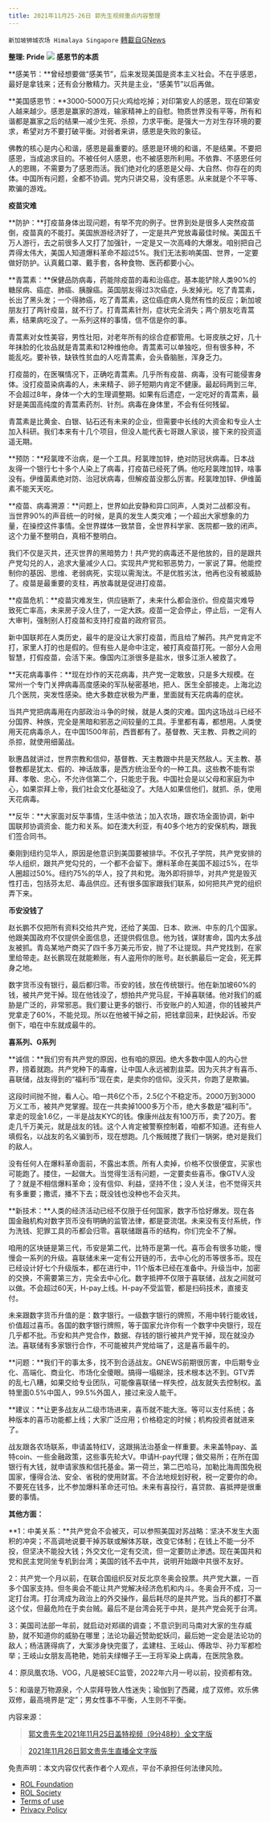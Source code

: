 ```yaml
---
title: 2021年11月25-26日 郭先生视频重点内容整理
---
```

`新加坡狮城农场 Himalaya Singapore` [轉載自GNews](https://gnews.org/zh-hans/1752761/)

**整理: Pride**
![](https://assets.gnews.org/wp-content/uploads/2020/12/miles-4.png)
**感恩节的本质**

**感美节：**曾经想要做“感美节”，后来发现美国是资本主义社会。不在乎感恩，最好是拿钱来；还有会分散精力。灭共是主业，“感美节”以后再做。

**美国感恩节：**3000-5000万只火鸡给吃掉；对印第安人的感恩，现在印第安人越来越少。感恩是赢家的游戏，输家精神上的自慰。物质世界没有平等，所有和谐都是赢家之后的结果—减少生死、杀掠，力求平衡。是强大一方对生存环境的要求，希望对方不要打破平衡。对弱者来讲，感恩是失败的象征。

佛教的核心是内心和谐，感恩是最重要的。感恩是环境的和谐，不是结果。不要把感恩，当成追求目的。不被任何人感恩，也不被感恩所利用。不依靠、不感恩任何人的恩赐，不需要为了感恩而活。我们绝对化的感恩是父母、大自然、你存在的肉体。中国所有问题，全都不协调。党内只讲交易，没有感恩。从来就是个不平等、欺骗的游戏。

**疫苗灾难**

**防护：**打疫苗身体出现问题，有举不完的例子。世界到处是很多人突然疫苗倒，疫苗真的不能打。美国旅游经济好了，一定是共产党放毒最佳时候。美国五千万人游行，去之前很多人又打了加强针，一定是又一次高峰的大爆发。咱别把自己弄得太伟大，美国人知道爆料革命不超过5%。我们无法影响美国、世界，一定要做好防护。认真戴口罩、戴手套，各种食物、医药都要小心。

**青蒿素：**保健品防病毒，药能除疫苗的毒和治癌症。基本能铲除人类90%的糖尿病、癌症、肺癌、胰腺癌。英国朋友得过3次癌症，头发掉光。吃了青蒿素，长出了黑头发；一个得肺癌，吃了青蒿素，这位癌症病人竟然有性的反应；新加坡朋友打了两针疫苗，就不行了。打青蒿素针剂，症状完全消失；两个朋友吃青蒿素，结果病吃没了。一系列这样的事情，信不信是你的事。

青蒿素对女性美容，男性壮阳，对老年所有的综合症都管用。七哥皮肤之好，几十年抹脸的化妆品就是青蒿素和12种维他命。青蒿素可以单独吃，但有很多种，不能乱吃。要补铁，缺铁性贫血的人吃青蒿素，会头昏脑胀，浑身乏力。

打疫苗的，在医嘱情况下，正确吃青蒿素。几乎所有疫苗、病毒，没有可能侵害身体。没打疫苗染病毒的人，未来精子、卵子短期内肯定不健康。最起码两到三年,不会超过8年，身体一个大的生理调整期。如果有后遗症，一定吃好的青蒿素，最好是美国高纯度的青蒿素药剂、针剂。病毒在身体里，不会有任何残留。

青蒿素是比黄金、白银、钻石还有未来的企业，但需要中长线的大资金和专业人士加入科研。我们本来有十几个项目，但没人能代表七哥跟人家谈，接下来的投资遥遥无期。

**预防：**羟氯喹不治病，是一个工具。羟氯喹加锌，绝对防冠状病毒。日本战友得一个银行七十多个人染上了病毒，打疫苗已经死了俩。他吃羟氯喹加锌，啥事没有。伊维菌素绝对防、治冠状病毒，但解疫苗没那么厉害。羟氯喹加锌、伊维菌素不能天天吃。

**疫苗、病毒溯源：**问题上，世界如此安静和异口同声，人类对二战都没有。当世界90%的声音统一的时候，是真的发生人类灾难；一个超出大家想象的力量，在操控这件事情。全世界媒体一致禁音，全世界科学家、医院都一致的闭声。这个力量不整明白，真相不整明白。

我们不仅是灭共，还灭世界的黑暗势力！共产党的病毒还不是他放的，目的是跟共产党勾兑的人，追求大量减少人口。实现共产党和邪恶势力，一家说了算。他能控制你的基因、思维、老弱病死，实现以需淘汰。不是优胜劣汰，他再也没有被威胁了。疫苗是最重要的支柱，再放毒就是促进打疫苗。

**疫苗危机：**疫苗灾难发生，供应链断了，未来什么都会涨价。但疫苗灾难导致死亡率高，未来房子没人住了，一定大跌。疫苗一定会停止，停止后，一定有人大审判，强制别人打疫苗和支持打疫苗的政府官员。

新中国联邦在人类历史，最牛的是没让大家打疫苗，而且给了解药。共产党肯定不打，家里人打的也是假的。但有些人是命中注定，被打真疫苗打死。一部分人会用智慧，打假疫苗，会活下来。像国内江浙很多是盐水，很多江浙人被救了。

**天花病毒事件：**现在炒作的天花病毒，共产党一定敢放，只是多大规模。在常州一个专门关押病毒高度感染的军队秘密基地，把人、医生全部接走。上海北边几个医院，突发性感染。绝大多数症状极为严重，里面就有天花病毒的症状。

当共产党把病毒用在内部政治斗争的时候，就是人类的灾难。国内这场战斗已经不分国界、种族，完全是黑暗和邪恶之间较量的工具。手里都有毒，都想用。人类使用天花病毒杀人，在中国1500年前，西晋都有了。基督教、天主教、异教之间的杀掠，就使用细菌战。

耿惠昌就讲过，世界宗教和信仰，基督教、天主教跟中共是天然敌人。天主教、基督教都是犹太、假的、神话故事，是西方统治至今的一种工具。这些教不能有崇拜、孝敬、忠心，不允许信第二个，只能忠于我。中国社会是以父母和家庭为中心，如果崇拜上帝，我们社会文化基础没了。大陆人如果信他们，就抓、杀，使用天花病毒。

**反华：**大家面对反华事情，生活中依法；加入农场，跟农场全面协调，新中国联邦协调资金、能力和关系。如在澳大利亚，有40多个地方的安保机构，跟我们签合同书。

秦刚到纽约见华人，原因是他意识到美国要被排华。不仅孔子学院，共产党安排的华人组织，跟共产党勾兑的，一个都不会留下。爆料革命在美国不超过5%，在华人圈超过50%。纽约75%的华人，投了共和党。海外即将排华，对共产党是毁灭性打击，包括芬太尼、毒品供应。还有很多国家跟我们联系，如何把共产党的组织弄下来。

**币安没钱了**

赵长鹏不仅把所有资料交给共产党，还给了美国、日本、欧洲、中东的几个国家。他跟美国政府不仅提供全面信息，还提供假信息。他为钱，谋财害命，国内太多战友被抓。青岛某地产商买了四千多万美元币安，抛了不让提现。共产党找到，在家里给带走。赵长鹏现在就能赖账，有人盗用你的账号。赵长鹏最后一定会，死无葬身之地。

数字货币没有银行，最后都归零。币安的钱，放在传统银行。他在新加坡60%的钱，被共产党干掉。现在他钱没了，想拍共产党马屁，干掉喜联储。他对我们的威胁是广泛的，非常邪恶。我们要让更多的银行、币安账户的人知道，你的钱被共产党拿走了60%，不能兑现。所以在他被干掉之前，把钱拿回来，赶快起诉。币安倒下，咱在中东就成最牛的。

**喜系列、G系列**

**诚信：**我们穷有共产党的原因，也有咱的原因。绝大多数中国人的内心世界，捞着就跑。共产党种下的毒瘤，让中国人永远被割韭菜。因为灭共才有喜币、喜联储，战友得到的“福利币”现在卖，是卖你的信仰。没灭共，你跑了是欺骗。

这段时间抛不抛，看人心。咱一共6亿个币，2.5亿个不稳定币。2000万到3000万义工币，被共产党掌握。现在一共卖掉1000多万个币，绝大多数是“福利币”。拿走的现金1.6亿，一半是战友KYC的钱。像康州战友有100万币，卖了20万。套走几千万美元，就是战友的钱。这个人肯定被警察控制着，咱都不知道。还有些人填假名，以战友的名义骗到币，现在想跑。几个叛贼搅了我们一锅粥，绝对是我们的敌人。

没有任何人在爆料革命面前，不露出本质。所有人卖掉，价格不仅很便宜，买家也可能跑了。搂住，一起做大。当觉得生活有问题，一定要卖些喜币。像GTV人没了？就是不相信爆料革命；没有信仰、利益，坚持不住；没人关注，也不觉得灭共有多重要；撒谎，播不下去；既没钱也没种也不会灭共。

**新技术：**人类的经济活动已经不仅限于任何国家，数字币恰好爆发。现在各国金融机构对数字货币没有明确的监管法律，都是耍流氓。未来没有支付系统，作为洗钱、犯罪工具的币都会归零。喜联储跟喜币的结构，你们完全不了解。

咱用的区块链是第三代，币安是第二代，比特币是第一代。喜币会有很多功能，慢慢会一系列的升级。喜联储未来一定有公开链的币，去中心化的币等很多币。现在已经设计好七个升级版本，都在进行中，11个版本已经在准备中。升级当中，加密的交换，不需要第三方，完全去中心化。数字抵押不仅限于喜联储，战友之间就可以做。不会超过60天，H-pay上线。H-pay不受监管，都是扫码技术，直接支付。

未来跟数字货币升值的是：数字银行。一级数字银行的牌照，不用中转行能收钱，价值超过喜币。各国的数字银行牌照，等于国家允许你有一个数字中央银行，现在几乎都不批。币安和共产党合作，数据、存钱的银行被共产党干掉，现在就没办法。喜联储有多家银行合作，不可能被共产党给端了，这是喜币最牛的。

**问题：**我们干的事太多，找不到合适战友。GNEWS前期很厉害，中后期专业化、高端化、商业化、市场化全傻眼。搞得一塌糊涂，技术根本达不到。GTV弄的乱七八糟，如果交给专业团队，可能像喜联储一样失控，战友就失去控制权。盖特里面0.5%中国人，99.5%外国人，接过来没人能干。

**建议：**让更多战友从二级市场进来，喜币就不能大涨。等可以支付系统；各种版本的喜币功能都上线；大家广泛应用；价格稳定的时候；机构投资者就进来了。

战友跟各农场联系，申请盖特红V，这跟捐法治基金一样重要。未来盖特pay、盖特coin、一些金融政策，这些事先轮大V。申请H-pay代理；做交易所；在所在国银行有大钱，就申请家族和信托基金。第一荷兰，第二巴哈马，加勒比海周围免税国家，懂得合法、安全、省税的使用财富。不合法地规划好税，税一定要你的命。不要死在钱多，比不参加爆料革命还可怕。未来有喜投行，喜贷款、喜抵押是很重要的事情。

**其他方面：**

**1：中美关系：**共产党会不会被灭，可以参照美国对苏战略：坚决不发生大面积的冲突；不高调地说要干掉苏联或解体苏联，改变它体制；在钱上不能一分不投，但坚决不能投大钱；外交文化一定有交流，但一定要防止渗透。现在美国共和党和民主党同坐专机到台湾；美国的钱不去中共，说明开始跟中共很不友好。

2：共产党一个月以前，在联合国组织反对反北京冬奥会投票。共产党大赢，一百多个国家支持。但冬奥会不能让共产党解决经济危机和内斗。冬奥会开不成，习一定打台湾。打台湾成为政治上的外交操作，最后耗尽的是共产党。当兵的都打不赢这个仗，但最危险在于卖台贼。最后不是台湾会死于中共，是共产党会死于台湾。

3：美国司法部一年前，就启动对郑祺的调查；不意识到司马南对大家的生存威胁，就不知道你的威胁在哪里；法论功最近赞助蛇妖闫，最后她一定会是法论功的敌人；杨洁篪得病了，大案涉身快完蛋了，孟建柱、王岐山、傅政华、孙力军都检举；王岐山女朋友高艳艳，她前夫绿帽子王—王将军染上病毒，在医院急救。

4：原凤凰农场、VOG，凡是被SEC监管，2022年六月一号以前，投资都有效。

5：和谐是万物源泉，个人崇拜导致人性迷失；瑜伽到了西藏，成了双修。欢乐佛双修，最高境界是“定”；男女性事不平衡，人生则不平衡。

内容来源：



> [郭文贵先生2021年11月25日盖特视频（9分48秒）全文字版](https://gnews.org/zh-hans/1696237/)





> [2021年11月26日郭文贵先生直播全文字版](https://gnews.org/zh-hans/1701017/)



 

免责声明：本文内容仅代表作者个人观点，平台不承担任何法律风险。

- [ROL Foundation](https://rolfoundation.org/)
- [ROL Society](https://rolsociety.org/)
- [Terms of use](https://gnews.org/terms-of-use-3/)
- [Privacy Policy](https://gnews.org/privacy-policy/)
